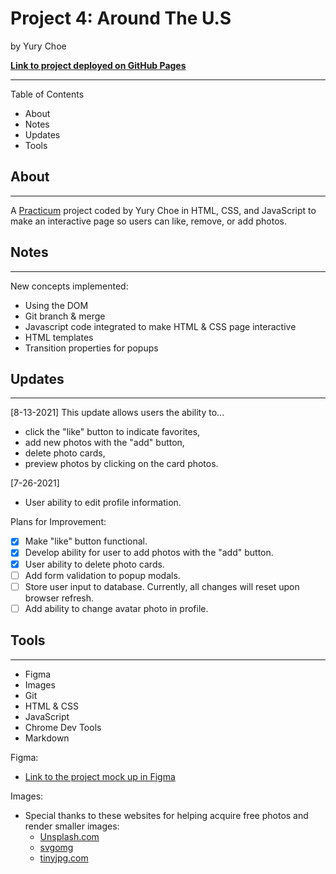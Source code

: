 # Project 4: Around The U.S

by Yury Choe

[**Link to project deployed on GitHub Pages**](https://wherestoto.github.io/web_project_4/)

****

Table of Contents

* About
* Notes
* Updates
* Tools

## About

****

A [Practicum](https://practicum.yandex.com/) project coded by Yury Choe in HTML, CSS, and JavaScript to make an interactive page so users can like, remove, or add photos.

## Notes

****

New concepts implemented:

* Using the DOM
* Git branch & merge
* Javascript code integrated to make HTML & CSS page interactive
* HTML templates
* Transition properties for popups

## Updates

****

[8-13-2021] This update allows users the ability to...

* click the "like" button to indicate favorites,
* add new photos with the "add" button,
* delete photo cards,
* preview photos by clicking on the card photos.

[7-26-2021]

* User ability to edit profile information.

Plans for Improvement:

* [x] Make "like" button functional.
* [x] Develop ability for user to add photos with the "add" button.
* [x] User ability to delete photo cards.
* [ ] Add form validation to popup modals.
* [ ] Store user input to database. Currently, all changes will reset upon browser refresh.
* [ ] Add ability to change avatar photo in profile.

## Tools

****

* Figma
* Images
* Git
* HTML & CSS
* JavaScript
* Chrome Dev Tools
* Markdown

Figma:

* [Link to the project mock up in Figma](https://www.figma.com/file/SurN1jaeEQIhuZEDMhmWWf/Sprint-4-Around-The-U.S.-desktop-mobile?node-id=0%3A1)

Images:

* Special thanks to these websites for helping acquire free photos and render smaller images:
  * [Unsplash.com](https://unsplash.com/)
  * [svgomg](https://jakearchibald.github.io/svgomg/)
  * [tinyjpg.com](https://tinyjpg.com/)
